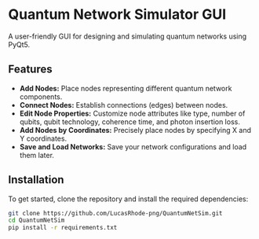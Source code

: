 # Quantum Network Simulator GUI

A user-friendly GUI for designing and simulating quantum networks using PyQt5.

## Features

- **Add Nodes:** Place nodes representing different quantum network components.
- **Connect Nodes:** Establish connections (edges) between nodes.
- **Edit Node Properties:** Customize node attributes like type, number of qubits, qubit technology, coherence time, and photon insertion loss.
- **Add Nodes by Coordinates:** Precisely place nodes by specifying X and Y coordinates.
- **Save and Load Networks:** Save your network configurations and load them later.

## Installation

To get started, clone the repository and install the required dependencies:

```bash
git clone https://github.com/LucasRhode-png/QuantumNetSim.git
cd QuantumNetSim
pip install -r requirements.txt
